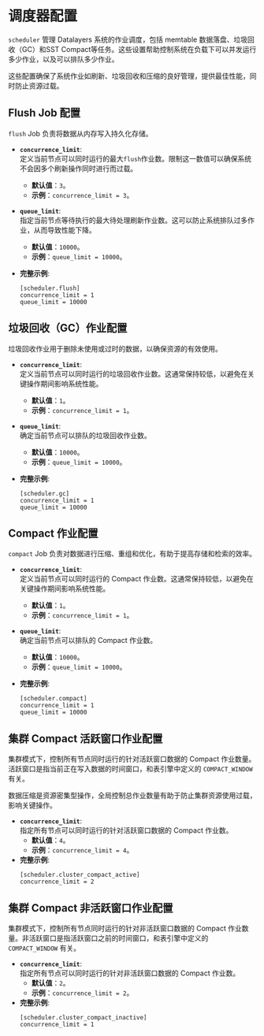 # 调度器配置

`scheduler` 管理 Datalayers 系统的作业调度，包括 memtable 数据落盘、垃圾回收（GC）和SST Compact等任务。这些设置帮助控制系统在负载下可以并发运行多少作业，以及可以排队多少作业。

这些配置确保了系统作业如刷新、垃圾回收和压缩的良好管理，提供最佳性能，同时防止资源过载。

## Flush Job 配置

`flush` Job 负责将数据从内存写入持久化存储。

- **`concurrence_limit`**:  
  定义当前节点可以同时运行的最大`flush`作业数。限制这一数值可以确保系统不会因多个刷新操作同时进行而过载。  
  - **默认值**：`3`。
  - **示例**：`concurrence_limit = 3`。

- **`queue_limit`**:  
  指定当前节点等待执行的最大待处理刷新作业数。这可以防止系统排队过多作业，从而导致性能下降。  
  - **默认值**：`10000`。
  - **示例**：`queue_limit = 10000`。

- **完整示例**:
  ```
  [scheduler.flush]
  concurrence_limit = 1
  queue_limit = 10000
  ```

## 垃圾回收（GC）作业配置

垃圾回收作业用于删除未使用或过时的数据，以确保资源的有效使用。

- **`concurrence_limit`**:  
  定义当前节点可以同时运行的垃圾回收作业数。这通常保持较低，以避免在关键操作期间影响系统性能。  
  - **默认值**：`1`。
  - **示例**：`concurrence_limit = 1`。

- **`queue_limit`**:  
  确定当前节点可以排队的垃圾回收作业数。  
  - **默认值**：`10000`。
  - **示例**：`queue_limit = 10000`。

- **完整示例**:
  ```
  [scheduler.gc]
  concurrence_limit = 1
  queue_limit = 10000
  ```

## Compact 作业配置

`compact` Job 负责对数据进行压缩、重组和优化，有助于提高存储和检索的效率。
- **`concurrence_limit`**:  
  定义当前节点可以同时运行的 Compact 作业数。这通常保持较低，以避免在关键操作期间影响系统性能。  
  - **默认值**：`1`。
  - **示例**：`concurrence_limit = 1`。

- **`queue_limit`**:  
  确定当前节点可以排队的 Compact 作业数。  
  - **默认值**：`10000`。
  - **示例**：`queue_limit = 10000`。

- **完整示例**:
  ```
  [scheduler.compact]
  concurrence_limit = 1
  queue_limit = 10000
  ```

## 集群 Compact 活跃窗口作业配置

集群模式下，控制所有节点同时运行的针对活跃窗口数据的 Compact 作业数量。活跃窗口是指当前正在写入数据的时间窗口，和表引擎中定义的 `COMPACT_WINDOW` 有关。

数据压缩是资源密集型操作，全局控制总作业数量有助于防止集群资源使用过载，影响关键操作。

- **`concurrence_limit`**:  
  指定所有节点可以同时运行的针对活跃窗口数据的 Compact 作业数。
  - **默认值**：`4`。
  - **示例**：`concurrence_limit = 4`。
- **完整示例**:
  ```
  [scheduler.cluster_compact_active]
  concurrence_limit = 2
  ```

## 集群 Compact 非活跃窗口作业配置

集群模式下，控制所有节点同时运行的针对非活跃窗口数据的 Compact 作业数量。非活跃窗口是指活跃窗口之前的时间窗口，和表引擎中定义的 `COMPACT_WINDOW` 有关。

- **`concurrence_limit`**:  
  指定所有节点可以同时运行的针对非活跃窗口数据的 Compact 作业数。
  - **默认值**：`2`。
  - **示例**：`concurrence_limit = 2`。
- **完整示例**:
  ```
  [scheduler.cluster_compact_inactive]
  concurrence_limit = 1
  ```
